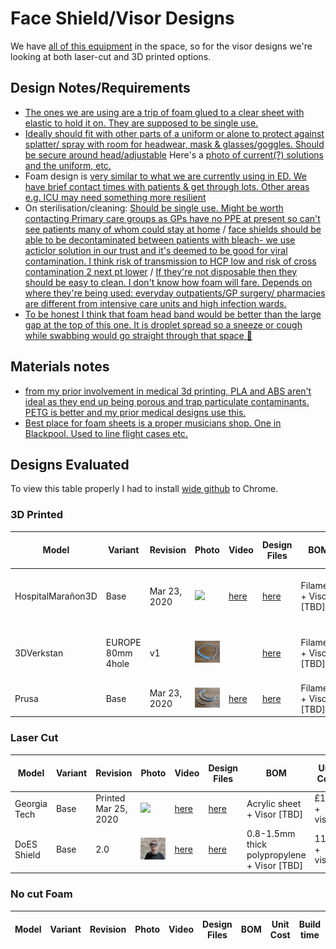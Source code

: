 # Face Shield/Visor Designs

We have [all of this equipment](https://github.com/DoESLiverpool/somebody-should/wiki/Equipment) in the space, so for the visor designs we're looking at both laser-cut and 3D printed options.

## Design Notes/Requirements

 * [The ones we are using are a trip of foam glued to a clear sheet with elastic to hold it on. They are supposed to be single use.](https://twitter.com/doctorfraz/status/1242558629317926916)
 * [Ideally should fit with other parts of a uniform or alone to protect against splatter/ spray with room for headwear, mask & glasses/goggles. Should be secure around head/adjustable](https://twitter.com/AlyssaAlabassi/status/1242564096454688771)  Here's a [photo of current(?) solutions and the uniform, etc.](https://miro.medium.com/max/1742/1*v6C5oJn1kBSdlUgOFLpQbQ.jpeg)
 * Foam design is [very similar to what we are currently using in ED.
We have brief contact times with patients & get through lots. Other areas e.g. ICU may need something more resilient](https://twitter.com/doctorfraz/status/1242566514454278150)
 * On sterilisation/cleaning: [Should be single use. Might be worth contacting Primary care groups as GPs have no PPE at present so can't see patients many of whom could stay at home](https://twitter.com/doctorfraz/status/1242567550820646914) / [face shields should be able to be decontaminated between patients with bleach- we use acticlor solution in our trust and it's deemed to be good for viral contamination. I think risk of transmission to HCP low and risk of cross contamination 2 next pt lower](https://twitter.com/bom_tarnes/status/1242567517551374342) / [If they're not disposable then they should be easy to clean. I don't know how foam will fare. Depends on where they're being used: everyday outpatients/GP surgery/ pharmacies are different from intensive care units and high infection wards.](https://twitter.com/AlyssaAlabassi/status/1242568887104872448)
 * [To be honest I think that foam head band would be better than the large gap at the top of this one. It is droplet spread so a sneeze or cough while swabbing would go straight through that space 
:sneezing_face:](https://twitter.com/doctorfraz/status/1242576017165815815)

## Materials notes

 * [from my prior involvement in medical 3d printing, PLA and ABS aren't ideal as they end up being porous and trap particulate contaminants. PETG is better and my prior medical designs use this.](https://twitter.com/bom_tarnes/status/1242569448902533122)
 * [Best place for foam sheets is a proper musicians shop. One in Blackpool. Used to line flight cases etc.](https://twitter.com/dunkerley21/status/1242573638454456320)

## Designs Evaluated

To view this table properly I had to install [wide github](https://chrome.google.com/webstore/detail/wide-github/kaalofacklcidaampbokdplbklpeldpj?hl=en) to Chrome.

### 3D Printed

| Model        | Variant           | Revision  | Photo | Video | Design Files | BOM | Unit Cost | Build time | Build difficulty | Medical sign-offs | Comments |
| -----        | -------           | --------  | ----- | ----- | ------------ | --- | --------- | ---------- | ----------------- | ----------------- | -------- |
| HospitalMarañon3D | Base | Mar 23, 2020  | <img src="https://i.ibb.co/fnq61r6/image.png" width="200"> | [here](https://www.youtube.com/watch?v=WjN5fSOK3HE) | [here](https://twitter.com/3d_maranon/status/1242177410759524355?s=20) | Filament + Visor [TBD] | 25p + visor | 80 mins initially. Maybe 20? | Easy | Unknown | |
| 3DVerkstan | EUROPE 80mm 4hole | v1  | <img src="3DVerkstan.jpg" width="200"> |  | [here](visor-designs/3d-printed/3DVerkstan/Visor_frame_EUROPE_80mm_4hole_v1.stl) | Filament + Visor [TBD] | 25p + visor | 44 mins initially. Maybe 20? | Easy | Unknown | |
| Prusa | Base | Mar 23, 2020  | <img src="Prusa.jpg" width="200"> | [here](https://www.youtube.com/watch?v=WjN5fSOK3HE) | [here](https://twitter.com/3d_maranon/status/1242177410759524355?s=20) | Filament + Visor [TBD] | 25p + visor | TBD mins | Easy | Unknown | |

### Laser Cut

| Model        | Variant           | Revision  | Photo | Video | Design Files | BOM | Unit Cost | Build time | Build difficulty | Medical sign-offs | Comments |
| -----        | -------           | --------  | ----- | ----- | ------------ | --- | --------- | ---------- | ----------------- | ----------------- | -------- |
| Georgia Tech | Base | Printed Mar 25, 2020  | <img src="https://i.ibb.co/1dqNyqc/image.png" width="200"> | [here](https://www.youtube.com/watch?v=i4zo93ani40) | [here](https://pwp.gatech.edu/rapid-response/face-shields/) | Acrylic sheet + Visor [TBD] | £1.50 + visor | 3 mins | Easy | Unknown | |
| DoES Shield  | Base | 2.0  | <img src="LasercutPPVisor-v2.jpg" width="200"> | [here](https://www.youtube.com/watch?v=2b9gzPKdUrw) | [here](https://github.com/DoESLiverpool/covid19/blob/master/visor-designs/laser-cut/visor-pp.dxf) | 0.8-1.5mm thick polypropylene + Visor [TBD] | 11p + visor | 1 min 18 secs | Easy | None | |

### No cut Foam

| Model        | Variant           | Revision  | Photo | Video | Design Files | BOM | Unit Cost | Build time | Build difficulty | Medical sign-offs | Comments |
| -----        | -------           | --------  | ----- | ----- | ------------ | --- | --------- | ---------- | ----------------- | ----------------- | -------- |
